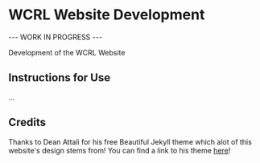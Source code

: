 # WCRL Website Development

--- WORK IN PROGRESS ---

Development of the WCRL Website

## Instructions for Use
...


## Credits

Thanks to Dean Attali for his free Beautiful Jekyll theme which alot of this website's design stems from! You can find a link to his theme [here](https://github.com/daattali/beautiful-jekyll#plans)!